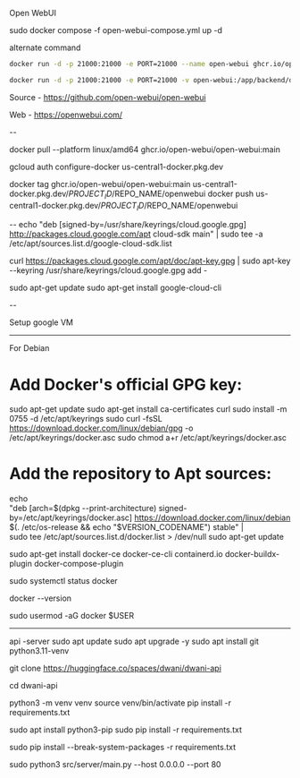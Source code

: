 Open WebUI


sudo docker compose -f open-webui-compose.yml up -d

alternate command

```bash
docker run -d -p 21000:21000 -e PORT=21000 --name open-webui ghcr.io/open-webui/open-webui:main

docker run -d -p 21000:21000 -e PORT=21000 -v open-webui:/app/backend/data --name open-webui ghcr.io/open-webui/open-webui:main
```

Source - https://github.com/open-webui/open-webui

Web - https://openwebui.com/

--

docker pull --platform linux/amd64 ghcr.io/open-webui/open-webui:main


gcloud auth configure-docker us-central1-docker.pkg.dev


docker tag ghcr.io/open-webui/open-webui:main us-central1-docker.pkg.dev/$PROJECT_ID/$REPO_NAME/openwebui
docker push us-central1-docker.pkg.dev/$PROJECT_ID/$REPO_NAME/openwebui


--
echo "deb [signed-by=/usr/share/keyrings/cloud.google.gpg] http://packages.cloud.google.com/apt cloud-sdk main" | sudo tee -a /etc/apt/sources.list.d/google-cloud-sdk.list


curl https://packages.cloud.google.com/apt/doc/apt-key.gpg | sudo apt-key --keyring /usr/share/keyrings/cloud.google.gpg add -





sudo apt-get update
sudo apt-get install google-cloud-cli


--

Setup google VM





---

For Debian

# Add Docker's official GPG key:
sudo apt-get update
sudo apt-get install ca-certificates curl
sudo install -m 0755 -d /etc/apt/keyrings
sudo curl -fsSL https://download.docker.com/linux/debian/gpg -o /etc/apt/keyrings/docker.asc
sudo chmod a+r /etc/apt/keyrings/docker.asc

# Add the repository to Apt sources:
echo \
  "deb [arch=$(dpkg --print-architecture) signed-by=/etc/apt/keyrings/docker.asc] https://download.docker.com/linux/debian \
  $(. /etc/os-release && echo "$VERSION_CODENAME") stable" | \
  sudo tee /etc/apt/sources.list.d/docker.list > /dev/null
sudo apt-get update

sudo apt-get install docker-ce docker-ce-cli containerd.io docker-buildx-plugin docker-compose-plugin

sudo systemctl status docker


docker --version

sudo usermod -aG docker $USER


---

api -server
sudo apt update
sudo apt upgrade -y
sudo apt install git python3.11-venv


git clone https://huggingface.co/spaces/dwani/dwani-api

cd dwani-api

python3 -m venv venv
source venv/bin/activate
pip install -r requirements.txt


sudo apt install python3-pip
sudo pip install -r requirements.txt

sudo pip install --break-system-packages -r requirements.txt

 sudo python3 src/server/main.py --host 0.0.0.0 --port 80

 